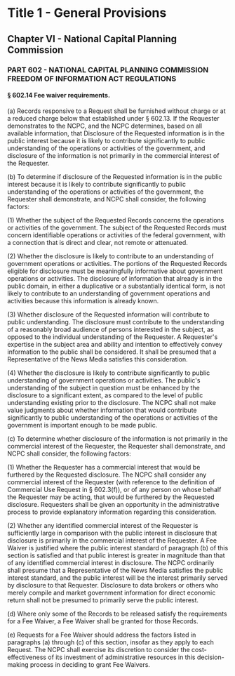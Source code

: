
# Title 1 - General Provisions
## Chapter VI - National Capital Planning Commission
### PART 602 - NATIONAL CAPITAL PLANNING COMMISSION FREEDOM OF INFORMATION ACT REGULATIONS
#### § 602.14 Fee waiver requirements.

(a) Records responsive to a Request shall be furnished without charge or at a reduced charge below that established under § 602.13. If the Requester demonstrates to the NCPC, and the NCPC determines, based on all available information, that Disclosure of the Requested information is in the public interest because it is likely to contribute significantly to public understanding of the operations or activities of the government, and disclosure of the information is not primarily in the commercial interest of the Requester.

(b) To determine if disclosure of the Requested information is in the public interest because it is likely to contribute significantly to public understanding of the operations or activities of the government, the Requester shall demonstrate, and NCPC shall consider, the following factors:

(1) Whether the subject of the Requested Records concerns the operations or activities of the government. The subject of the Requested Records must concern identifiable operations or activities of the federal government, with a connection that is direct and clear, not remote or attenuated.

(2) Whether the disclosure is likely to contribute to an understanding of government operations or activities. The portions of the Requested Records eligible for disclosure must be meaningfully informative about government operations or activities. The disclosure of information that already is in the public domain, in either a duplicative or a substantially identical form, is not likely to contribute to an understanding of government operations and activities because this information is already known.

(3) Whether disclosure of the Requested information will contribute to public understanding. The disclosure must contribute to the understanding of a reasonably broad audience of persons interested in the subject, as opposed to the individual understanding of the Requester. A Requester's expertise in the subject area and ability and intention to effectively convey information to the public shall be considered. It shall be presumed that a Representative of the News Media satisfies this consideration.

(4) Whether the disclosure is likely to contribute significantly to public understanding of government operations or activities. The public's understanding of the subject in question must be enhanced by the disclosure to a significant extent, as compared to the level of public understanding existing prior to the disclosure. The NCPC shall not make value judgments about whether information that would contribute significantly to public understanding of the operations or activities of the government is important enough to be made public.

(c) To determine whether disclosure of the information is not primarily in the commercial interest of the Requester, the Requester shall demonstrate, and NCPC shall consider, the following factors:

(1) Whether the Requester has a commercial interest that would be furthered by the Requested disclosure. The NCPC shall consider any commercial interest of the Requester (with reference to the definition of Commercial Use Request in § 602.3(f)), or of any person on whose behalf the Requester may be acting, that would be furthered by the Requested disclosure. Requesters shall be given an opportunity in the administrative process to provide explanatory information regarding this consideration.

(2) Whether any identified commercial interest of the Requester is sufficiently large in comparison with the public interest in disclosure that disclosure is primarily in the commercial interest of the Requester. A Fee Waiver is justified where the public interest standard of paragraph (b) of this section is satisfied and that public interest is greater in magnitude than that of any identified commercial interest in disclosure. The NCPC ordinarily shall presume that a Representative of the News Media satisfies the public interest standard, and the public interest will be the interest primarily served by disclosure to that Requester. Disclosure to data brokers or others who merely compile and market government information for direct economic return shall not be presumed to primarily serve the public interest.

(d) Where only some of the Records to be released satisfy the requirements for a Fee Waiver, a Fee Waiver shall be granted for those Records.

(e) Requests for a Fee Waiver should address the factors listed in paragraphs (a) through (c) of this section, insofar as they apply to each Request. The NCPC shall exercise its discretion to consider the cost-effectiveness of its investment of administrative resources in this decision-making process in deciding to grant Fee Waivers.
